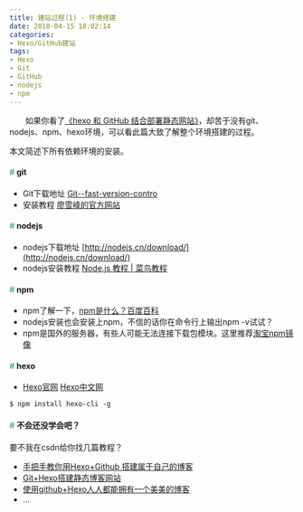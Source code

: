```yaml
---
title: 建站过程(1) - 环境搭建
date: 2018-04-15 18:02:14
categories: 
- Hexo/GitHub建站
tags:
- Hexo
- Git
- GitHub
- nodejs
- npm
---
```


　　如果你看了[《hexo 和 GitHub 结合部署静态网站》](http://127.0.0.1:4000/2018/04/15/%E5%BB%BA%E7%AB%99%E8%BF%87%E7%A8%8B-2-hexo-%E5%92%8C-GitHub-%E7%BB%93%E5%90%88%E9%83%A8%E7%BD%B2%E9%9D%99%E6%80%81%E7%BD%91%E7%AB%99/)，却苦于没有git、nodejs、npm、hexo环境，可以看此篇大致了解整个环境搭建的过程。

<!--more-->

<div class="tip">
本文简述下所有依赖环境的安装。
</div>

#### <font color="#42B983">#</font> git

- Git下载地址 [Git--fast-version-contro](https://git-scm.com/downloads)
- 安装教程 [廖雪峰的官方网站](https://www.liaoxuefeng.com/wiki/0013739516305929606dd18361248578c67b8067c8c017b000/00137396287703354d8c6c01c904c7d9ff056ae23da865a000)

#### <font color="#42B983">#</font> nodejs

- nodejs下载地址 [http://nodejs.cn/download/](http://nodejs.cn/download/)
- nodejs安装教程 [Node.js 教程 | 菜鸟教程](http://www.runoob.com/nodejs/nodejs-install-setup.html)

#### <font color="#42B983">#</font> npm

- npm了解一下，[npm是什么？百度百科](https://baike.baidu.com/item/NPM/5515374?fr=aladdin)
- nodejs安装也会安装上npm，不信的话你在命令行上输出npm -v试试？
- npm是国外的服务器，有些人可能无法连接下载包模块。这里推荐[淘宝npm镜像](http://npm.taobao.org/)

#### <font color="#42B983">#</font> hexo

- [Hexo官网](https://hexo.io/) [Hexo中文网](https://hexo.io/zh-cn/)

```
$ npm install hexo-cli -g
```

#### <font color="#42B983">#</font> 不会还没学会吧？

要不我在csdn给你找几篇教程？

- [手把手教你用Hexo+Github 搭建属于自己的博客](https://blog.csdn.net/gdutxiaoxu/article/details/53576018)
- [Git+Hexo搭建静态博客网站](https://blog.csdn.net/u011771755/article/details/48027307)
- [使用github+Hexo人人都能拥有一个美美的博客](https://blog.csdn.net/working_harder/article/details/52437783)
- ...